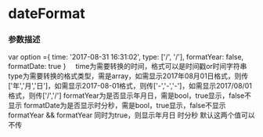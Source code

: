 # dateFormat
### 参数描述
var option ={
        time: '2017-08-31 16:31:02',
        type: ['/', '/'],
        formatYear: false,
        formatDate: true
     }
     time为需要转换的时间，格式可以是时间戳or时间字符串
     type为需要转换的格式类型，需是array，如需显示2017年08月01日格式，则传['年','月','日']，如需显示2017-08-01格式，则传['-','-','-']，如需显示2017/08/01格式，则传['/','/']
     formatYear为是否显示年月日，需是bool，true显示，false不显示
     formatDate为是否显示时分秒，需是bool，true显示，false不显示
     formatYear && formatYear 同时为true，则显示年月日 时分秒
     默认这两个值可以不传
